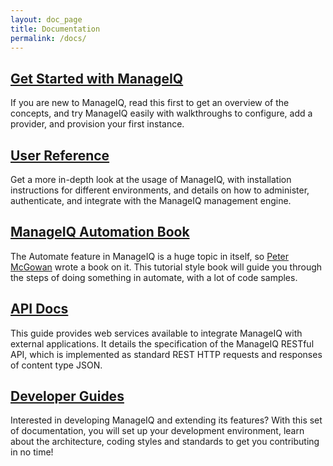 ```yaml
---
layout: doc_page
title: Documentation
permalink: /docs/
---
```


## [Get Started with ManageIQ](get-started)

If you are new to ManageIQ, read this first to get an overview of the concepts, and try ManageIQ easily with walkthroughs to configure, add a provider, and provision your first instance.

## [User Reference](reference)

Get a more in-depth look at the usage of ManageIQ, with installation instructions for different environments, and details on how to administer, authenticate, and integrate with the ManageIQ management engine.

## [ManageIQ Automation Book](automation)

The Automate feature in ManageIQ is a huge topic in itself, so [Peter McGowan](https://github.com/pemcg) wrote a book on it. This tutorial style book will guide you through the steps of doing something in automate, with a lot of code samples.

## [API Docs](reference/latest/api/overview/auth.html)

This guide provides web services available to integrate ManageIQ with external applications. It details the specification of the ManageIQ RESTful API, which is implemented as standard REST HTTP requests and responses of content type JSON.

## [Developer Guides](guides/architecture)

Interested in developing ManageIQ and extending its features? With this set of documentation, you will set up your development environment, learn about the architecture, coding styles and standards to get you contributing in no time!
